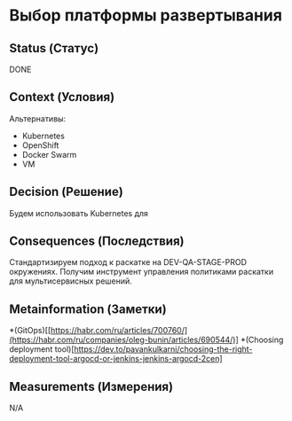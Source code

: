 # Выбор платформы развертывания

## Status (Статус)
DONE

## Context (Условия)
Альтернативы:
* Kubernetes
* OpenShift
* Docker Swarm
* VM

## Decision (Решение)
Будем использовать Kubernetes для 

## Consequences (Последствия)
Стандартизируем подход к раскатке на DEV-QA-STAGE-PROD окружениях. Получим инструмент управления политиками раскатки для мультисервисных решений.

## Metainformation (Заметки)
*(GitOps)[[https://habr.com/ru/articles/700760/](https://habr.com/ru/companies/oleg-bunin/articles/690544/)]
*(Choosing deployment tool)[https://dev.to/pavankulkarni/choosing-the-right-deployment-tool-argocd-or-jenkins-jenkins-argocd-2cen]

## Measurements (Измерения)
N/A
